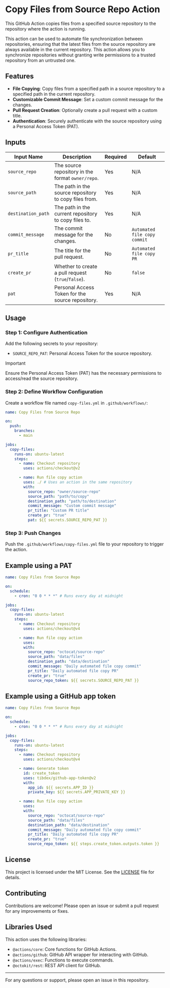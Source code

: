 # Copy Files from Source Repo Action

This GitHub Action copies files from a specified source repository to the repository where the action is running.

This action can be used to automate file synchronization between repositories, ensuring that the latest files from the source repository are always available in the current repository.
This action allows you to synchronize repositories without granting write permissions to a trusted repository from an untrusted one.

## Features

- **File Copying**: Copy files from a specified path in a source repository to a specified path in the current repository.
- **Customizable Commit Message**: Set a custom commit message for the changes.
- **Pull Request Creation**: Optionally create a pull request with a custom title.
- **Authentication**: Securely authenticate with the source repository using a Personal Access Token (PAT).

## Inputs

| Input Name         | Description                                           | Required | Default                      |
| ------------------ | ----------------------------------------------------- | -------- | ---------------------------- |
| `source_repo`      | The source repository in the format `owner/repo`.     | Yes      | N/A                          |
| `source_path`      | The path in the source repository to copy files from. | Yes      | N/A                          |
| `destination_path` | The path in the current repository to copy files to.  | Yes      | N/A                          |
| `commit_message`   | The commit message for the changes.                   | No       | `Automated file copy commit` |
| `pr_title`         | The title for the pull request.                       | No       | `Automated file copy PR`     |
| `create_pr`        | Whether to create a pull request (`true`/`false`).    | No       | `false`                      |
| `pat`              | Personal Access Token for the source repository.      | Yes      | N/A                          |

## Usage

### Step 1: Configure Authentication

Add the following secrets to your repository:

- `SOURCE_REPO_PAT`: Personal Access Token for the source repository.

> [!IMPORTANT]  
> Ensure the Personal Access Token (PAT) has the necessary permissions to access/read the source repository.

### Step 2: Define Workflow Configuration

Create a workflow file named `copy-files.yml` in `.github/workflows/`:

```yaml
name: Copy Files from Source Repo

on:
  push:
    branches:
      - main

jobs:
  copy-files:
    runs-on: ubuntu-latest
    steps:
      - name: Checkout repository
        uses: actions/checkout@v2

      - name: Run file copy action
        uses: ./ # Uses an action in the same repository
        with:
          source_repo: "owner/source-repo"
          source_path: "path/to/copy"
          destination_path: "path/to/destination"
          commit_message: "Custom commit message"
          pr_title: "Custom PR title"
          create_pr: "true"
          pat: ${{ secrets.SOURCE_REPO_PAT }}
```

### Step 3: Push Changes

Push the `.github/workflows/copy-files.yml` file to your repository to trigger the action.

## Example using a PAT

```yaml
name: Copy Files from Source Repo

on:
  schedule:
    - cron: "0 0 * * *" # Runs every day at midnight

jobs:
  copy-files:
    runs-on: ubuntu-latest
    steps:
      - name: Checkout repository
        uses: actions/checkout@v4

      - name: Run file copy action
        uses:
        with:
          source_repo: "octocat/source-repo"
          source_path: "data/files"
          destination_path: "data/destination"
          commit_message: "Daily automated file copy commit"
          pr_title: "Daily automated file copy PR"
          create_pr: "true"
          source_repo_token: ${{ secrets.SOURCE_REPO_PAT }}
```

## Example using a GitHub app token

```yaml
name: Copy Files from Source Repo

on:
  schedule:
    - cron: "0 0 * * *" # Runs every day at midnight

jobs:
  copy-files:
    runs-on: ubuntu-latest
    steps:
      - name: Checkout repository
        uses: actions/checkout@v4

      - name: Generate token
        id: create_token
        uses: tibdex/github-app-token@v2
        with:
          app_id: ${{ secrets.APP_ID }}
          private_key: ${{ secrets.APP_PRIVATE_KEY }}

      - name: Run file copy action
        uses:
        with:
          source_repo: "octocat/source-repo"
          source_path: "data/files"
          destination_path: "data/destination"
          commit_message: "Daily automated file copy commit"
          pr_title: "Daily automated file copy PR"
          create_pr: "true"
          source_repo_token: ${{ steps.create_token.outputs.token }}
```

## License

This project is licensed under the MIT License. See the [LICENSE](LICENSE) file for details.

## Contributing

Contributions are welcome! Please open an issue or submit a pull request for any improvements or fixes.

## Libraries Used

This action uses the following libraries:

- `@actions/core`: Core functions for GitHub Actions.
- `@actions/github`: GitHub API wrapper for interacting with GitHub.
- `@actions/exec`: Functions to execute commands.
- `@octokit/rest`: REST API client for GitHub.

---

For any questions or support, please open an issue in this repository.
